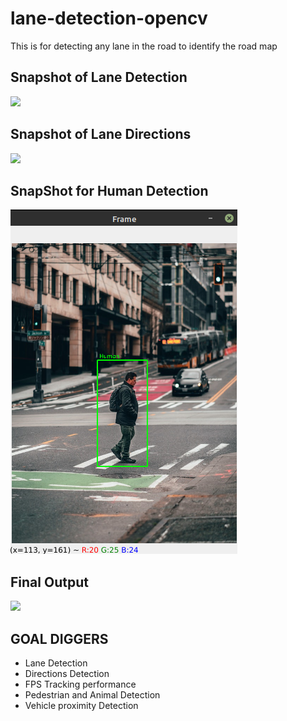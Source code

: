 # lane-detection-opencv
This is for detecting any lane in the road to identify the road map
## Snapshot of Lane Detection
<img src = https://github.com/Aaris-Kazi/lane-detection-opencv/blob/main/lane.gif>

## Snapshot of Lane Directions
<img src = https://github.com/Aaris-Kazi/lane-detection-opencv/blob/main/direction.gif>

## SnapShot for Human Detection
<img src = https://github.com/Aaris-Kazi/lane-detection-opencv/blob/main/human_detect.png>

## Final Output
<img src = https://github.com/Aaris-Kazi/lane-detection-opencv/blob/main/final_op.gif>

## GOAL DIGGERS
- Lane Detection
- Directions Detection
- FPS Tracking performance
- Pedestrian and Animal Detection
- Vehicle proximity Detection
